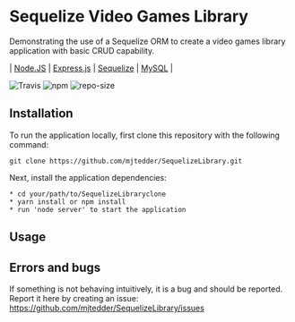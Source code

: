 # Sequelize Video Games Library

Demonstrating the use of a Sequelize ORM to create a video games library application with basic CRUD capability.

| [Node.JS](https://nodejs.org/en/) | [Express.js](https://expressjs.com/) | [Sequelize](http://docs.sequelizejs.com/) | [MySQL](https://dev.mysql.com/doc/) |

![Travis](https://img.shields.io/travis/USER/REPO.svg)
![npm](https://img.shields.io/npm/v/npm.svg)
![repo-size](https://img.shields.io/github/repo-size/mjtedder/SequelizeLibrary.svg)


## Installation

To run the application locally, first clone this repository with the following command:

	git clone https://github.com/mjtedder/SequelizeLibrary.git

Next, install the application dependencies:

	* cd your/path/to/SequelizeLibraryclone
	* yarn install or npm install
	* run 'node server' to start the application

## Usage

## Errors and bugs

If something is not behaving intuitively, it is a bug and should be reported.
Report it here by creating an issue: https://github.com/mjtedder/SequelizeLibrary/issues
